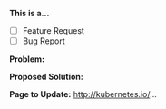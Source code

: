 <!-- Thanks for filing an issue! Before submitting, please fill in the following information. -->

<!--Required Information-->

**This is a...** 
<!-- choose one by changing [ ] to [x] -->
- [ ] Feature Request
- [ ] Bug Report

**Problem:**


**Proposed Solution:**


**Page to Update:**
http://kubernetes.io/...

<!--Optional Information (remove the comment tags around information you would like to include)-->
<!--Honeytrap Version:-->

<!--Additional Information:-->
